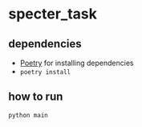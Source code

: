 # specter_task

## dependencies
- [Poetry](https://python-poetry.org/) for installing dependencies
- ```poetry install```

## how to run
```python main```